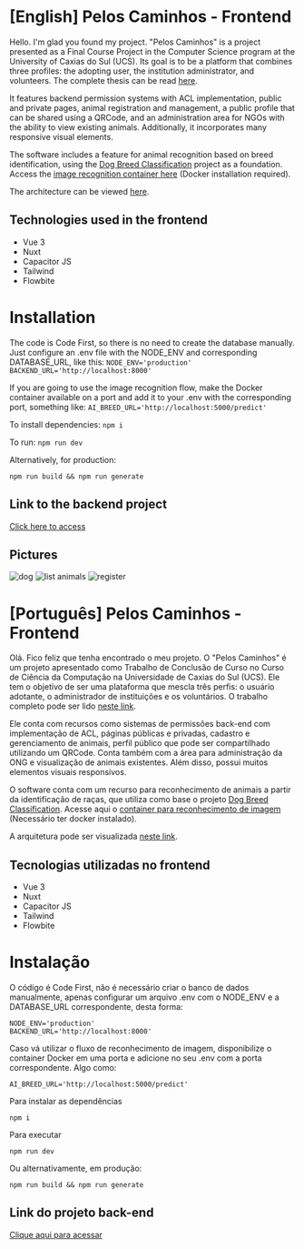 

# [English] Pelos Caminhos - Frontend

Hello. I'm glad you found my project. "Pelos Caminhos" is a project presented as a Final Course Project in the Computer Science program at the University of Caxias do Sul (UCS). Its goal is to be a platform that combines three profiles: the adopting user, the institution administrator, and volunteers. The complete thesis can be read [here](https://drive.google.com/file/d/1wGspejLclOVXlhErvAr8gK0-ASYVHKiR/view?usp=sharing).

It features backend permission systems with ACL implementation, public and private pages, animal registration and management, a public profile that can be shared using a QRCode, and an administration area for NGOs with the ability to view existing animals. Additionally, it incorporates many responsive visual elements.

The software includes a feature for animal recognition based on breed identification, using the [Dog Breed Classification](https://github.com/stormy-ua/dog-breeds-classification) project as a foundation. Access the [image recognition container here](https://hub.docker.com/repository/docker/lucasgehl3n/pelos_caminhos_classification_ai/general) (Docker installation required).

The architecture can be viewed [here](https://drive.google.com/file/d/1fjh1XuPdnr3KRJ3xh2vTvBD_iZ-qgDKM/view?usp=sharing).

## Technologies used in the frontend

-   Vue 3
-   Nuxt
-   Capacitor JS
-   Tailwind
-   Flowbite

# Installation

The code is Code First, so there is no need to create the database manually. Just configure an .env file with the NODE_ENV and corresponding DATABASE_URL, like this:
`NODE_ENV='production'
BACKEND_URL='http://localhost:8000'` 

If you are going to use the image recognition flow, make the Docker container available on a port and add it to your .env with the corresponding port, something like:
`AI_BREED_URL='http://localhost:5000/predict'` 

To install dependencies:
`npm i` 

To run:
`npm run dev` 

Alternatively, for production:

`npm run build && npm run generate` 

## Link to the backend project

[Click here to access](https://github.com/lucasgehl3n/pelos-caminhos-backend)

## Pictures
![dog](https://i.ibb.co/MBsRmmd/Screenshot-1.png=1366x768)
![list animals](https://i.ibb.co/NsF36cQ/17-3.png=1366x768)
![register](https://i.ibb.co/d6qbMqF/1-1.png=1366x768)


# [Português] Pelos Caminhos - Frontend
Olá. Fico feliz que tenha encontrado o meu projeto. O "Pelos Caminhos" é um projeto apresentado como Trabalho de Conclusão de Curso no Curso de Ciência da Computação na Universidade de Caxias do Sul (UCS). Ele tem o objetivo de ser uma plataforma que mescla três perfis: o usuário adotante, o administrador de instituições e os voluntários. O trabalho completo pode ser lido [neste link](https://drive.google.com/file/d/1wGspejLclOVXlhErvAr8gK0-ASYVHKiR/view?usp=sharing). 

  
Ele conta com recursos como sistemas de permissões back-end com implementação de ACL, páginas públicas e privadas, cadastro e gerenciamento de animais, perfil público que pode ser compartilhado utilizando um QRCode.  Conta também com a área para administração da ONG e visualização de animais existentes. Além disso, possui muitos elementos visuais responsivos. 
 

O software conta com um recurso para reconhecimento de animais a partir da identificação de raças, que utiliza como base o projeto [Dog Breed Classification](https://github.com/stormy-ua/dog-breeds-classification). Acesse aqui o [container para reconhecimento de imagem](https://hub.docker.com/repository/docker/lucasgehl3n/pelos_caminhos_classification_ai/general) (Necessário ter docker instalado).
  
A arquitetura pode ser visualizada [neste link](https://drive.google.com/file/d/1fjh1XuPdnr3KRJ3xh2vTvBD_iZ-qgDKM/view?usp=sharing).



## Tecnologias utilizadas no frontend

-   Vue 3
-   Nuxt
-   Capacitor JS
-   Tailwind
-   Flowbite

# Instalação

O código é Code First, não é necessário criar o banco de dados manualmente, apenas configurar um arquivo .env com o NODE_ENV e a DATABASE_URL correspondente, desta forma:

    NODE_ENV='production'
    BACKEND_URL='http://localhost:8000'

Caso vá utilizar o fluxo de reconhecimento de imagem, disponibilize o container Docker em uma porta e adicione no seu .env com a porta correspondente. Algo como: 

    AI_BREED_URL='http://localhost:5000/predict'

Para instalar as dependências

    npm i

Para executar

    npm run dev 

 
 Ou alternativamente, em produção:
 

    npm run build && npm run generate

## Link do projeto back-end
[Clique aqui para acessar](https://github.com/lucasgehl3n/pelos-caminhos-backend)




